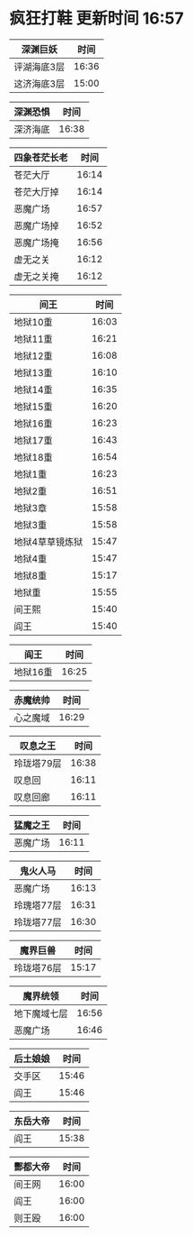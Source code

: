 # 疯狂打鞋 更新时间 16:57

| 深渊巨妖   | 时间    |
|--------|-------|
| 评湖海底3层 | 16:36 |
| 这济海底3层 | 15:00 |

| 深渊恐惧   | 时间    |
|--------|-------|
| 深济海底 | 16:38 |

| 四象苍茫长老   | 时间    |
|--------|-------|
| 苍茫大厅 | 16:14 |
| 苍茫大厅掉 | 16:14 |
| 恶魔广场 | 16:57 |
| 恶魔广场掉 | 16:52 |
| 恶魔广场掩 | 16:56 |
| 虚无之关 | 16:12 |
| 虚无之关掩 | 16:12 |

| 间王   | 时间    |
|--------|-------|
| 地狱10重 | 16:03 |
| 地狱11重 | 16:21 |
| 地狱12重 | 16:08 |
| 地狱13重 | 16:10 |
| 地狱14重 | 16:35 |
| 地狱15重 | 16:20 |
| 地狱16重 | 16:23 |
| 地狱17重 | 16:43 |
| 地狱18重 | 16:54 |
| 地狱1重 | 16:23 |
| 地狱2重 | 16:51 |
| 地狱3章 | 15:58 |
| 地狱3重 | 15:58 |
| 地狱4草草镜炼狱 | 15:47 |
| 地狱4重 | 15:47 |
| 地狱8重 | 15:17 |
| 地狱重 | 15:55 |
| 间王熙 | 15:40 |
| 阎王 | 15:40 |

| 阎王   | 时间    |
|--------|-------|
| 地狱16重 | 16:25 |

| 赤魔统帅   | 时间    |
|--------|-------|
| 心之魔域 | 16:29 |

| 叹息之王   | 时间    |
|--------|-------|
| 玲珑塔79层 | 16:38 |
| 叹息回 | 16:11 |
| 叹息回廊 | 16:11 |

| 猛魔之王   | 时间    |
|--------|-------|
| 恶魔广场 | 16:11 |

| 鬼火人马   | 时间    |
|--------|-------|
| 恶魔广场 | 16:13 |
| 玲瑰塔77层 | 16:31 |
| 玲珑塔77层 | 16:30 |

| 魔界巨兽   | 时间    |
|--------|-------|
| 玲珑塔76层 | 15:17 |

| 魔界统领   | 时间    |
|--------|-------|
| 地下魔域七层 | 16:56 |
| 恶魔广场 | 16:46 |

| 后土娘娘   | 时间    |
|--------|-------|
| 交手区 | 15:46 |
| 阎王 | 15:46 |

| 东岳大帝   | 时间    |
|--------|-------|
| 阎王 | 15:38 |

| 酆都大帝   | 时间    |
|--------|-------|
| 间王网 | 16:00 |
| 阎王 | 16:00 |
| 则王殴 | 16:00 |